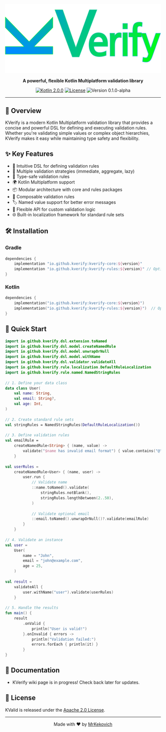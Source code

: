 <p align="center">
  <img src="docs/img/kverify-logo.svg" alt="KValid Logo">
</p>

<p align="center">
  <strong>A powerful, flexible Kotlin Multiplatform validation library</strong>
</p>

<p align="center">
  <a href="https://kotlinlang.org"><img src="https://img.shields.io/badge/kotlin--multiplatform-2.0.0-blue.svg?logo=kotlin" alt="Kotlin 2.0.0"></a>
  <a href="LICENSE"><img src="https://img.shields.io/badge/License-Apache%202.0-blue.svg" alt="License"></a>
  <img src="https://img.shields.io/badge/Version-1.1.0-blue" alt="Version 0.1.0-alpha">
</p>

---

## 🚀 Overview

KVerify is a modern Kotlin Multiplatform validation library
that provides a concise and powerful DSL for defining and executing validation rules.
Whether you're validating simple values or complex object hierarchies,
KVerify makes it easy while maintaining type safety and flexibility.

## ✨ Key Features

- 🌟 Intuitive DSL for defining validation rules
- 🔧 Multiple validation strategies (immediate, aggregate, lazy)
- 🎯 Type-safe validation rules
- 🌍 Kotlin Multiplatform support
- 📦 Modular architecture with core and rules packages
- 🔄 Composable validation rules
- 🏷️ Named value support for better error messages
- 🎨 Flexible API for custom validation logic
- 🌐 Built-in localization framework for standard rule sets

## 🛠 Installation
### Gradle
```groovy
dependencies {
    implementation "io.github.kverify:kverify-core:${version}"
    implementation "io.github.kverify:kverify-rules:${version}" // Optional: standard rule sets
}
```
### Kotlin
```kotlin
dependencies {
    implementation("io.github.kverify:kverify-core:${version}")
    implementation("io.github.kverify:kverify-rules:${version}")  // Optional: standard rule sets
}
```

## 📝 Quick Start
```kotlin
import io.github.kverify.dsl.extension.toNamed
import io.github.kverify.dsl.model.createNamedRule
import io.github.kverify.dsl.model.unwrapOrNull
import io.github.kverify.dsl.model.withName
import io.github.kverify.dsl.validator.validateAll
import io.github.kverify.rule.localization.DefaultRuleLocalization
import io.github.kverify.rule.named.NamedStringRules

// 1. Define your data class
data class User(
    val name: String,
    val email: String?,
    val age: Int,
)

// 2. Create standard rule sets
val stringRules = NamedStringRules(DefaultRuleLocalization())

// 3. Define validation rules
val emailRule =
    createNamedRule<String> { (name, value) ->
        validate("$name has invalid email format") { value.contains("@") }
    }

val userRules =
    createNamedRule<User> { (name, user) ->
        user.run {
            // Validate name
            ::name.toNamed().validate(
                stringRules.notBlank(),
                stringRules.lengthBetween(2..50),
            )

            // Validate optional email
            ::email.toNamed().unwrapOrNull()?.validate(emailRule)
        }
    }

// 4. Validate an instance
val user =
    User(
        name = "John",
        email = "john@example.com",
        age = 25,
    )

val result =
    validateAll {
        user.withName("user").validate(userRules)
    }

// 5. Handle the results
fun main() {
    result
        .onValid {
            println("User is valid!")
        }.onInvalid { errors ->
            println("Validation failed:")
            errors.forEach { println(it) }
        }
}
```

## 📖 Documentation
- KVerify wiki page is in progress! Check back later for updates.

## 📄 License

KValid is released under the [Apache 2.0 License](LICENSE).

---

<p align="center">
  Made with ❤️ by <a href="https://github.com/mrkekovich">MrKekovich</a>
</p>